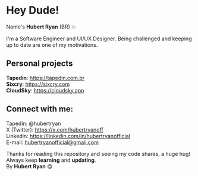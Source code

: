 # Hey Dude!

Name's **Hubert Ryan** (BR) 💥

I'm a Software Engineer and UI/UX Designer. 
Being challenged and keeping up to date are one of my motivations.

## Personal projects

**Tapedin**: https://tapedin.com.br </br>
**Sixcry**: https://sixcry.com </br>
**CloudSky**: https://cloudsky.app </br>

## Connect with me:

Tapedin: @hubertryan </br>
X (Twitter): https://x.com/hubertryanoff </br>
Linkedin: https://linkedin.com/in/hubertryanofficial </br>
E-mail: hubertryanofficial@gmail.com </br>

Thanks for reading this repository and seeing my code shares, a huge hug!
Always keep **learning** and **updating**.</br>
By **Hubert Ryan** 😋
